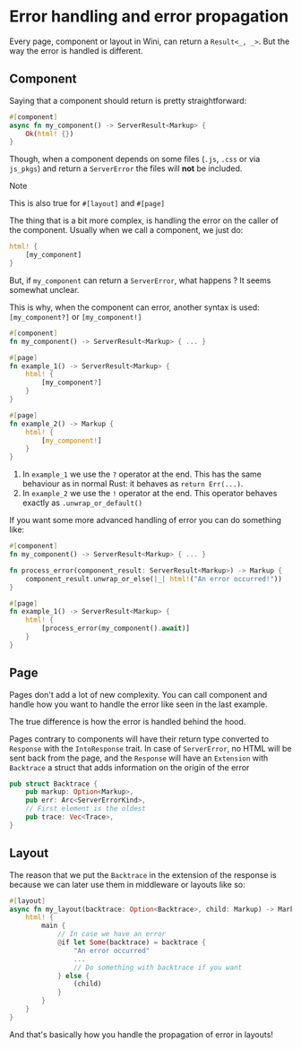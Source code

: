 # Error handling and error propagation

Every page, component or layout in Wini, can return a `Result<_, _>`. But the way the error is handled is different.

## Component

Saying that a component should return is pretty straightforward:

```rs
#[component]
async fn my_component() -> ServerResult<Markup> {
    Ok(html! {})
}
```

Though, when a component depends on some files (`.js`, `.css` or via `js_pkgs`) and return a `ServerError` the files will **not** be included. 

> [!NOTE]
>
> This is also true for `#[layout]` and `#[page]`

The thing that is a bit more complex, is handling the error on the caller of the component. Usually when we call a component, we just do:

```rs
html! {
    [my_component]
}
```

But, if `my_component` can return a `ServerError`, what happens ? It seems somewhat unclear.

This is why, when the component can error, another syntax is used: `[my_component?]` or `[my_component!]`

```rs
#[component]
fn my_component() -> ServerResult<Markup> { ... }

#[page]
fn example_1() -> ServerResult<Markup> {
    html! {
        [my_component?]
    }
}

#[page]
fn example_2() -> Markup {
    html! {
        [my_component!]
    }
}
```
1. In `example_1` we use the `?` operator at the end. This has the same behaviour as in normal
   Rust: it behaves as `return Err(...)`.
2. In `example_2` we use the `!` operator at the end. This operator behaves exactly as
   `.unwrap_or_default()`

If you want some more advanced handling of error you can do something like:
```rs
#[component]
fn my_component() -> ServerResult<Markup> { ... }

fn process_error(component_result: ServerResult<Markup>) -> Markup {
    component_result.unwrap_or_else(|_| html!("An error occurred!"))
}

#[page]
fn example_1() -> ServerResult<Markup> {
    html! {
        [process_error(my_component().await)]
    }
}
```

## Page

Pages don't add a lot of new complexity. You can call component and handle how you want to handle the error like seen in the last example.

The true difference is how the error is handled behind the hood.

Pages contrary to components will have their return type converted to `Response` with the `IntoResponse` trait.
In case of `ServerError`, no HTML will be sent back from the page, and the `Response` will have an `Extension` with `Backtrace` a struct that adds information on the origin of the error

```rs
pub struct Backtrace {
    pub markup: Option<Markup>,
    pub err: Arc<ServerErrorKind>,
    // First element is the oldest
    pub trace: Vec<Trace>,
}
```

## Layout

The reason that we put the `Backtrace` in the extension of the response is because we can later use them in middleware or layouts like so:

```rs
#[layout]
async fn my_layout(backtrace: Option<Backtrace>, child: Markup) -> Markup {
    html! {
        main {
            // In case we have an error
            @if let Some(backtrace) = backtrace {
                "An error occurred"
                ...
                // Do something with backtrace if you want
            } else {
                (child)
            }
        }
    }
}
```

And that's basically how you handle the propagation of error in layouts!
